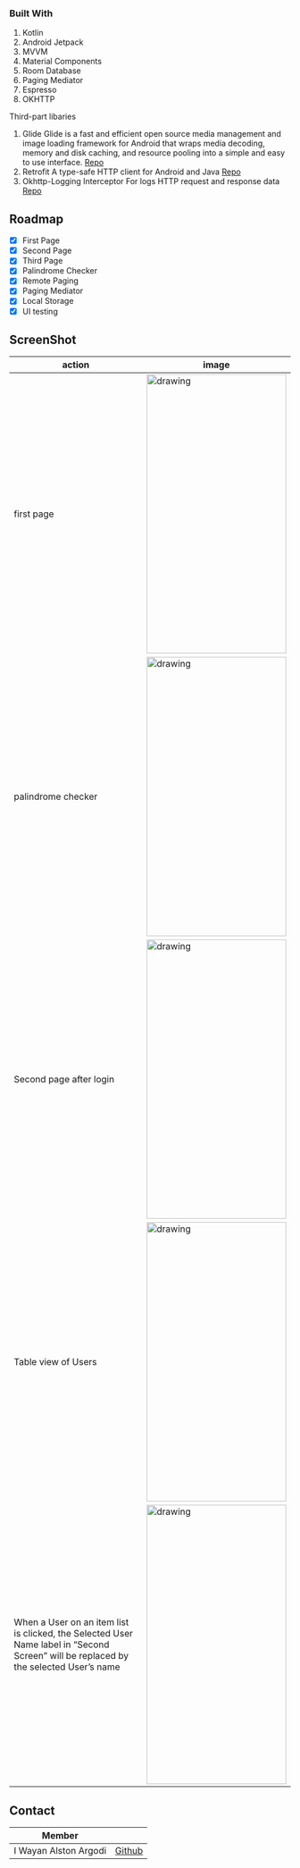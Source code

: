 
<!-- PROJECT LOGO -->

  
### Built With
 1. Kotlin
 2. Android Jetpack
 3. MVVM
 4. Material Components
 5. Room Database
 6. Paging Mediator
 7. Espresso
 8. OKHTTP


Third-part libaries

 1. Glide
	Glide is a fast and efficient open source media management and image loading framework for Android that wraps media decoding, memory and disk caching, and resource pooling into a simple and easy to use interface. [Repo](https://github.com/bumptech/glide)
2. Retrofit
A type-safe HTTP client for Android and Java
 [Repo](https://github.com/square/retrofit)
3. Okhttp-Logging Interceptor
For logs HTTP request and response data
 [Repo](https://github.com/square/okhttp/tree/master/okhttp-logging-interceptor)

<!-- ROADMAP -->
## Roadmap

 - [x] First Page
 - [x] Second Page
 - [x] Third Page
 - [x] Palindrome Checker
 - [x] Remote Paging
 - [x] Paging Mediator
 - [x] Local Storage
 - [x] UI testing

<!-- screen shot -->
## ScreenShot
|action  | image |
|--|--|
|first page  | <img src="https://cdn.discordapp.com/attachments/989692317172641832/996641672618328096/Screenshot_20220713_114714.png" alt="drawing" width="250" height="500"/> |
|palindrome checker  | <img src="https://cdn.discordapp.com/attachments/989692317172641832/996641673000005662/Screenshot_20220713_114752.png" alt="drawing" width="250" height="500"/> |
|Second page after login  | <img src="https://cdn.discordapp.com/attachments/989692317172641832/996641673448792164/Screenshot_20220713_114804.png" alt="drawing" width="250" height="500"/>|
|Table view of Users  | <img src="https://cdn.discordapp.com/attachments/989692317172641832/996641673721413693/Screenshot_20220713_115141.png" alt="drawing" width="250" height="500"/> |
|When a User on an item list is clicked, the Selected User Name label in “Second Screen” will be replaced by the selected User’s name  | <img src="https://cdn.discordapp.com/attachments/989692317172641832/996645215572078592/Screenshot_20220713_115150.png" alt="drawing" width="250" height="500"/>
 



<!-- CONTACT -->
## Contact

| Member |  |
|--|--|
| I Wayan Alston Argodi |[Github](https://github.com/Alstonargodi)  |




